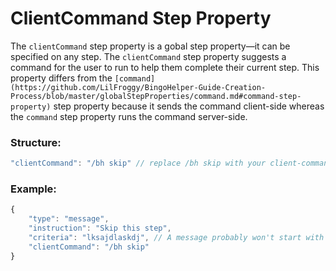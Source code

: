 # ClientCommand Step Property
The ``clientCommand`` step property is a gobal step property—it can be specified on any step. The ``clientCommand`` step property suggests a command for the user to run to help them complete their current step. This property differs from the ``[command](https://github.com/LilFroggy/BingoHelper-Guide-Creation-Process/blob/master/globalStepProperties/command.md#command-step-property)`` step property because it sends the command client-side whereas the ``command`` step property runs the command server-side.

### Structure:
```js
"clientCommand": "/bh skip" // replace /bh skip with your client-command
```
### Example:
```js
{
    "type": "message",
    "instruction": "Skip this step",
    "criteria": "lksajdlaskdj", // A message probably won't start with this!
    "clientCommand": "/bh skip"
}
```
